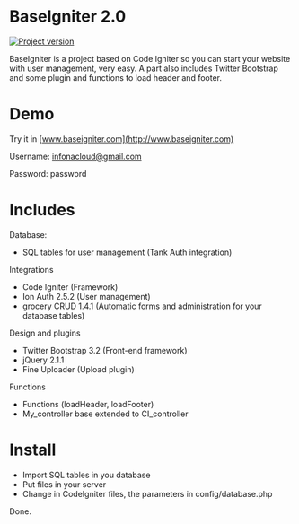 BaseIgniter 2.0
===========
[![Project version](http://img.shields.io/badge/version-2.0-green.svg?style=flat-square)](https://github.com/albertnavas/baseigniter/releases/tag/v2.0r)

BaseIgniter is a project based on Code Igniter so you can start your website with user management, very easy. A part also includes Twitter Bootstrap and some plugin and functions to load header and footer.

Demo
===========
Try it in [www.baseigniter.com](http://www.baseigniter.com)

Username: infonacloud@gmail.com

Password: password

Includes
===========
Database:
- SQL tables for user management (Tank Auth integration)
 
Integrations
- Code Igniter (Framework)
- Ion Auth 2.5.2 (User management)
- grocery CRUD 1.4.1 (Automatic forms and administration for your database tables)
 
Design and plugins
- Twitter Bootstrap 3.2 (Front-end framework)
- jQuery 2.1.1
- Fine Uploader (Upload plugin)
 
Functions
- Functions (loadHeader, loadFooter)
- My_controller base extended to CI_controller

Install
===========
- Import SQL tables in you database
- Put files in your server
- Change in CodeIgniter files, the parameters in config/database.php

Done.
